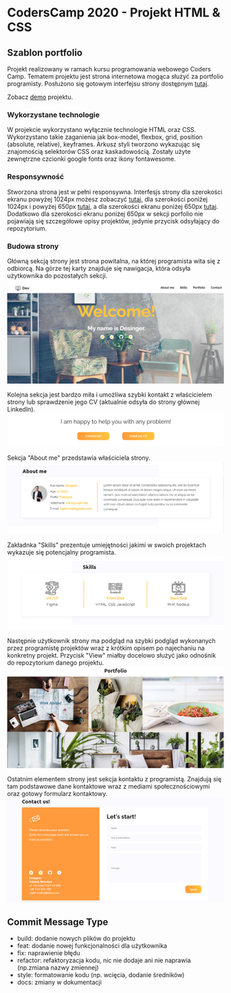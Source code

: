 # CodersCamp 2020 - Projekt HTML & CSS

## Szablon portfolio
Projekt realizowany w ramach kursu programowania webowego Coders Camp. Tematem projektu jest strona internetowa mogąca służyć za portfolio programisty. Posłużono się gotowym interfejsu strony dostępnym [tutaj](https://www.figma.com/file/WHtiMfcNHt4tc7mDamNBYa/CodersCamp2020-Wizytowka?node-id=0%3A1). 

Zobacz [demo](https://marlexxa.github.io/portfolio-example/) projektu.

### Wykorzystane technologie
W projekcie wykorzystano wyłącznie technologie HTML oraz CSS. Wykorzystano takie zaganienia jak box-model, flexbox, grid, position (absolute, relative), keyframes. Arkusz styli tworzono wykazując się znajomością selektorów CSS oraz kaskadowością. Zostały użyte zewnętrzne czcionki google fonts oraz ikony fontawesome.

### Responsywność
Stworzona strona jest w pełni responsywna. Interfesjs strony dla szerokości ekranu powyżej 1024px możesz zobaczyć [tutaj](./.github/images/big-device.png), dla szerokości poniżej 1024px i powyżej 650px [tutaj](./.github/images/middle-device.png), a dla szerokości ekranu poniżej 650px [tutaj](./.github/images/small-device.png). Dodatkowo dla szerokości ekranu poniżej 650px w sekcji porfolio nie pojawiają się szczegółowe opisy projektów, jedynie przycisk odsyłający do repozytorium.

### Budowa strony
Główną sekcją strony jest strona powitalna, na której programista wita się z odbiorcą. Na górze tej karty znajduje się nawigacja, która odsyła użytkownika do pozostałych sekcji.
![./.github/images/header.png](./.github/images/header.png)

Kolejna sekcja jest bardzo miła i umożliwa szybki kontakt z właścicielem strony lub sprawdzenie jego CV (aktualnie odsyła do strony głównej LinkedIn).
![./.github/images/mini-contact.png](./.github/images/mini-contact.png)

Sekcja "About me" przedstawia właściciela strony. 
![./.github/images/about-me.png](./.github/images/about-me.png)

Zakładnka "Skills" prezentuje umiejętności jakimi w swoich projektach wykazuje się potencjalny programista. 
![./.github/images/skills.png](./.github/images/skills.png)

Następnie użytkownik strony ma podgląd na szybki podgląd wykonanych przez programistę projektów wraz z krótkim opisem po najechaniu na konkretny projekt. Przycisk "View" miałby docelowo służyć jako odnośnik do repozytorium danego projektu.
![./.github/images/portfolio.png](./.github/images/portfolio.png)

Ostatnim elementem strony jest sekcja kontaktu z programistą. Znajdują się tam podstawowe dane kontaktowe wraz z mediami społecznościowymi oraz gotowy formularz kontaktowy.
![./.github/images/contact.png](./.github/images/contact.png)

## Commit Message Type
- build: dodanie nowych plików do projektu 
- feat: dodanie nowej funkcjonalności dla użytkownika
- fix: naprawienie błędu
- refactor: refaktoryzacja kodu, nic nie dodaje ani nie naprawia (np.zmiana nazwy zmiennej)
- style: formatowanie kodu (np. wcięcia, dodanie średników)
- docs: zmiany w dokumentacji
